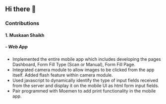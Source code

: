 ## Hi there 👋

<!--

**Here are some ideas to get you started:**

🙋‍♀️ A short introduction - what is your organization all about?
🌈 Contribution guidelines - how can the community get involved?
👩‍💻 Useful resources - where can the community find your docs? Is there anything else the community should know?
🍿 Fun facts - what does your team eat for breakfast?
🧙 Remember, you can do mighty things with the power of [Markdown](https://docs.github.com/github/writing-on-github/getting-started-with-writing-and-formatting-on-github/basic-writing-and-formatting-syntax)
-->


### Contributions

#### 1. Muskaan Shaikh
#####  - Web App
  - Implemented the entire mobile app which includes developing the pages Dashboard, Form Fill Type (Scan or Manual), Form Fill Page.
  - Integrated camera module to allow images to be clicked from the app itself. Added flash feature within camera module.
  - Used javascript to dynamically identify the type of input fields received from the server and display it on the mobile UI as html form input fields.
  - Pair programmed with Moemen to add print functionality in the mobile app.
